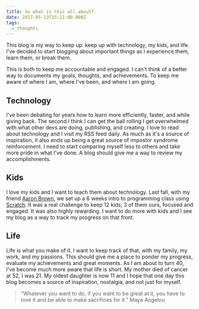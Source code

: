 ```yaml
---
title: So what is this all about?
date: 2017-05-13T15:11:00.000Z
tags:
  - thoughts
---
```

This blog is my way to keep up: keep up with technology, my kids, and life. I've decided to start blogging about important things as I experience them, learn them, or break them.

This is both to keep me accountable and engaged. I can't think of a better way to documents my goals, thoughts, and achievements. To keep me aware of where I am, where I've been, and where I am going.

## Technology

I've been debating for years how to learn more efficiently, faster, and while giving back. The second I think I can get the ball rolling I get overwhelmed with what other devs are doing, publishing, and creating. I love to read about technology and I visit my RSS feed daily. As much as it's a source of inspiration, it also ends up being a great source of impostor syndrome reinforcement. I need to start comparing myself less to others and take more pride in what I've done. A blog should give me a way to review my accomplishments.

## Kids
I love my kids and I want to teach them about technology. Last fall, with my friend [Aaron Brown](http://blog.9minutesnooze.com/), we set up a 6 weeks intro to programming class using [Scratch](https://scratch.mit.edu/). It was a real challenge to keep 12 kids, 3 of them ours, focused and engaged. It was also highly rewarding. I want to do more with kids and I see my blog as a way to track my progress on that front.

## Life
Life is what you make of it. I want to keep track of that, with my family, my work, and my passions. This should give me a place to ponder my progress, evaluate my achievements and great moments. As I am about to turn 40, I've become much more aware that life is short. My mother died of cancer at 52, I was 21. My oldest daughter is now 11 and I hope that one day this blog becomes a source of inspiration, nostalgia, and not just for myself.

> “Whatever you want to do, if you want to be great at it, you have to love it and be able to make sacrifices for it.”
Maya Angelou